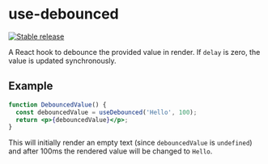 # use-debounced

[![Stable release](https://img.shields.io/npm/v/use-debounced.svg)](https://npm.im/use-debounced)

A React hook to debounce the provided value in render. If `delay` is zero, the value is updated synchronously.

## Example

```jsx
function DebouncedValue() {
  const debouncedValue = useDebounced('Hello', 100);
  return <p>{debouncedValue}</p>;
}
```

This will initially render an empty text (since `debouncedValue` is `undefined`) and after 100ms the rendered value will be changed to `Hello`.
